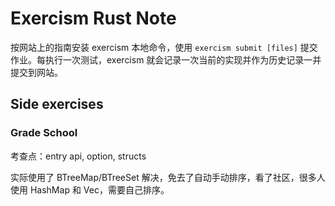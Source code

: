 # Exercism Rust Note

按网站上的指南安装 exercism 本地命令，使用 `exercism submit [files]` 提交作业。每执行一次测试，exercism 就会记录一次当前的实现并作为历史记录一并提交到网站。

## Side exercises

### Grade School

考查点：entry api, option, structs

实际使用了 BTreeMap/BTreeSet 解决，免去了自动手动排序，看了社区，很多人使用 HashMap 和 Vec，需要自己排序。
